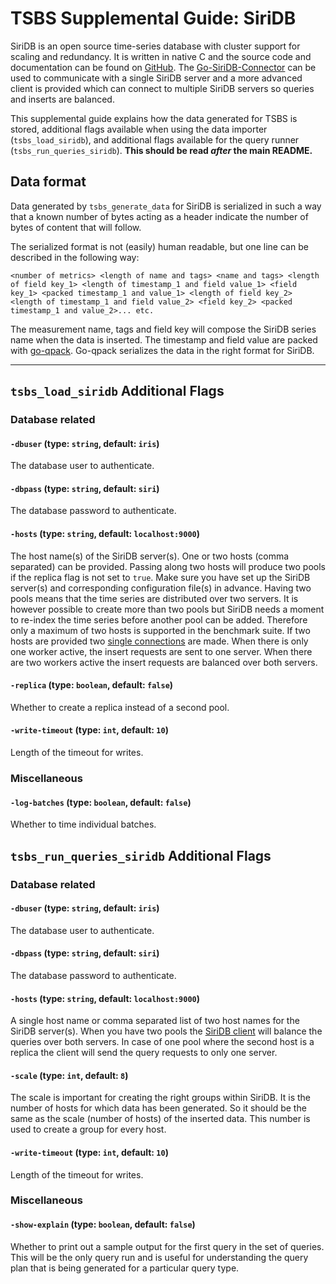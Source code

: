 # TSBS Supplemental Guide: SiriDB

SiriDB is an open source time-series database with cluster support for scaling and redundancy. It is written in native C and the source code and documentation can be found on [GitHub](https://github.com/SiriDB/siridb-server). The [Go-SiriDB-Connector](https://github.com/SiriDB/go-siridb-connector) can be used to communicate with a single SiriDB server and a more advanced client is provided which can connect to multiple SiriDB servers so queries and inserts are balanced.

This supplemental guide explains how the data generated for TSBS is stored, additional flags available when using the data importer (`tsbs_load_siridb`), and additional flags available for the query runner (`tsbs_run_queries_siridb`).
**This should be read *after* the main README.**

## Data format

Data generated by `tsbs_generate_data` for SiriDB is serialized in such a way that a known number of bytes acting as a header indicate the number of bytes of content that will follow.

The serialized format is not (easily) human readable, but one line can be described in the following way:
```text
<number of metrics> <length of name and tags> <name and tags> <length of field key_1> <length of timestamp_1 and field value_1> <field key_1> <packed timestamp_1 and value_1> <length of field key_2> <length of timestamp_1 and field value_2> <field key_2> <packed timestamp_1 and value_2>... etc.

```
The measurement name, tags and field key will compose the SiriDB series name when the data is inserted. The timestamp and field value are packed with [go-qpack](https://github.com/transceptor-technology/go-qpack). Go-qpack serializes the data in the right format for SiriDB.

---


## `tsbs_load_siridb` Additional Flags

### Database related

#### `-dbuser` (type: `string`, default: `iris`)
The database user to authenticate.


#### `-dbpass` (type: `string`, default: `siri`)
The database password to authenticate.


#### `-hosts` (type: `string`, default: `localhost:9000`)
The host name(s) of the SiriDB server(s). One or two hosts (comma separated) can be provided. Passing along two hosts will produce two pools if the replica flag is not set to `true`. Make sure you have set up the SiriDB server(s) and corresponding configuration file(s) in advance. Having two pools means that the time series are distributed over two servers. It is however possible to create more than two pools but SiriDB needs a moment to re-index the time series before another pool can be added. Therefore only a maximum of two hosts is supported in the benchmark suite. If two hosts are provided two [single connections](https://github.com/SiriDB/go-siridb-connector#single-connection) are made. When there is only one worker active, the insert requests are sent to one server. When there are two workers active the insert requests are balanced over both servers.


#### `-replica` (type: `boolean`, default: `false`)
Whether to create a replica instead of a second pool.


#### `-write-timeout` (type: `int`, default: `10`)
Length of the timeout for writes.


### Miscellaneous

#### `-log-batches` (type: `boolean`, default: `false`)
Whether to time individual batches.



## `tsbs_run_queries_siridb` Additional Flags

### Database related

#### `-dbuser` (type: `string`, default: `iris`)
The database user to authenticate.

#### `-dbpass` (type: `string`, default: `siri`)
The database password to authenticate.

#### `-hosts` (type: `string`, default: `localhost:9000`)
A single host name or comma separated list of two host names for the SiriDB server(s). When you have two pools the [SiriDB client](https://github.com/SiriDB/go-siridb-connector#siridb-client) will balance the queries over both servers. In case of one pool where the second host is a replica the client will send the query requests to only one server.

#### `-scale` (type: `int`, default: `8`)
The scale is important for creating the right groups within SiriDB. It is the number of hosts for which data has been generated. So it should be the same as the scale (number of hosts) of the inserted data. This number is used to create a group for every host.

#### `-write-timeout` (type: `int`, default: `10`)
Length of the timeout for writes.

### Miscellaneous

#### `-show-explain` (type: `boolean`, default: `false`)
Whether to print out a sample output for the first query in the set of queries. This will be the only query run and is useful for understanding the query plan that is being generated for a particular
query type.